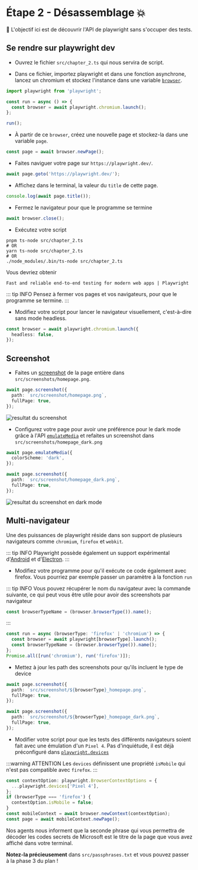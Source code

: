 # Étape 2 - Désassemblage 💥

🎯 L'objectif ici est de découvrir l'API de playwright sans s'occuper des tests.

## Se rendre sur playwright dev

- Ouvrez le fichier `src/chapter_2.ts` qui nous servira de script.

- Dans ce fichier, importez playwright et dans une fonction asynchrone, lancez un chromium et stockez l'instance dans une variable [`browser`](https://playwright.dev/docs/api/class-browser).

<Solution>

```typescript
import playwright from 'playwright';

const run = async () => {
  const browser = await playwright.chromium.launch();
};

run();
```

</Solution>

- À partir de ce `browser`, créez une nouvelle page et stockez-la dans une variable `page`.

<Solution>

```typescript
const page = await browser.newPage();
```

</Solution>

- Faites naviguer votre page sur `https://playwright.dev/`.

<Solution>

```typescript
await page.goto('https://playwright.dev/');
```

</Solution>

- Affichez dans le terminal, la valeur du `title` de cette page.

<Solution>

```typescript
console.log(await page.title());
```

</Solution>

- Fermez le navigateur pour que le programme se termine

<Solution>

```typescript
await browser.close();
```

</Solution>

- Exécutez votre script

```shell
pnpm ts-node src/chapter_2.ts
# OR
yarn ts-node src/chapter_2.ts
# OR
./node_modules/.bin/ts-node src/chapter_2.ts
```

Vous devriez obtenir

```
Fast and reliable end-to-end testing for modern web apps | Playwright
```

::: tip INFO
Pensez à fermer vos pages et vos navigateurs, pour que le programme se termine.
:::

- Modifiez votre script pour lancer le navigateur visuellement, c'est-à-dire sans mode headless.

<Solution>

```typescript
const browser = await playwright.chromium.launch({
  headless: false,
});
```

</Solution>

## Screenshot

- Faites un [screenshot](https://playwright.dev/docs/screenshots) de la page entière dans `src/screenshots/homepage.png`.

<Solution>

```typescript
await page.screenshot({
  path: `src/screenshot/homepage.png`,
  fullPage: true,
});
```

</Solution>

<Solution title="Résultat attendu">

![resultat du screenshot](./assets/chapter2_screenshot.png)

</Solution>

- Configurez votre page pour avoir une préférence pour le dark mode grâce à l'API [`emulateMedia`](https://playwright.dev/docs/api/class-page#page-emulate-media) et refaites un screenshot dans `src/screenshots/homepage_dark.png`

<Solution>

```typescript
await page.emulateMedia({
  colorScheme: 'dark',
});

await page.screenshot({
  path: `src/screenshot/homepage_dark.png`,
  fullPage: true,
});
```

</Solution>

<Solution title="Résultat attendu">

![resultat du screenshot en dark mode](./assets/chapter2_screenshot_dark.png)

</Solution>

## Multi-navigateur

Une des puissances de playwright réside dans son support de plusieurs navigateurs comme `chromium`, `firefox` et `webkit`.

::: tip INFO
Playwright possède également un support expérimental d'[Android](https://playwright.dev/docs/api/class-android/) et d'[Electron](https://playwright.dev/docs/api/class-electron).
:::

- Modifiez votre programme pour qu'il exécute ce code également avec firefox. Vous pourriez par exemple passer un paramètre à la fonction `run`

::: tip INFO
Vous pouvez récupérer le nom du navigateur avec la commande suivante, ce qui peut vous être utile pour avoir des screenshots par navigateur

```typescript
const browserTypeName = (browser.browserType()).name();
```

:::

<Solution>

```typescript
const run = async (browserType: 'firefox' | 'chromium') => {
  const browser = await playwright[browserType].launch();
  const browserTypeName = (browser.browserType()).name();
};
Promise.all([run('chromium'), run('firefox')]);
```

</Solution>

- Mettez à jour les path des screenshots pour qu'ils incluent le type de device

<Solution>

```typescript
await page.screenshot({
  path: `src/screenshot/${browserType}_homepage.png`,
  fullPage: true,
});

await page.screenshot({
  path: `src/screenshot/${browserType}_homepage_dark.png`,
  fullPage: true,
});
```

</Solution>

- Modifier votre script pour que les tests des différents navigateurs soient fait avec une émulation d'un `Pixel 4`. Pas d'inquiétude, il est déjà préconfiguré dans [`playwright.devices`](https://playwright.dev/docs/api/class-playwright#playwright-devices)

:::warning ATTENTION
Les `devices` définissent une propriété `isMobile` qui n'est pas compatible avec `firefox`.
:::

<Solution>

```typescript
const contextOption: playwright.BrowserContextOptions = {
  ...playwright.devices['Pixel 4'],
};
if (browserType === 'firefox') {
  contextOption.isMobile = false;
}
const mobileContext = await browser.newContext(contextOption);
const page = await mobileContext.newPage();
```

</Solution>

Nos agents nous informent que la seconde phrase qui vous permettra de décoder les codes secrets de Microsoft est le titre de la page que vous avez affiché dans votre terminal.

**Notez-la précieusement** dans `src/passphrases.txt` et vous pouvez passer à la phase 3 du plan !
